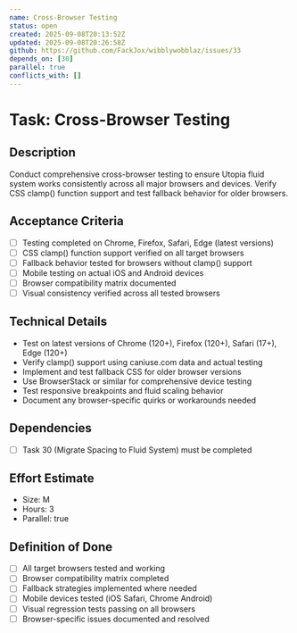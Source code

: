 ```yaml
---
name: Cross-Browser Testing
status: open
created: 2025-09-08T20:13:52Z
updated: 2025-09-08T20:26:58Z
github: https://github.com/FackJox/wibblywobblaz/issues/33
depends_on: [30]
parallel: true
conflicts_with: []
---
```


# Task: Cross-Browser Testing

## Description
Conduct comprehensive cross-browser testing to ensure Utopia fluid system works consistently across all major browsers and devices. Verify CSS clamp() function support and test fallback behavior for older browsers.

## Acceptance Criteria
- [ ] Testing completed on Chrome, Firefox, Safari, Edge (latest versions)
- [ ] CSS clamp() function support verified on all target browsers
- [ ] Fallback behavior tested for browsers without clamp() support
- [ ] Mobile testing on actual iOS and Android devices
- [ ] Browser compatibility matrix documented
- [ ] Visual consistency verified across all tested browsers

## Technical Details
- Test on latest versions of Chrome (120+), Firefox (120+), Safari (17+), Edge (120+)
- Verify clamp() support using caniuse.com data and actual testing
- Implement and test fallback CSS for older browser versions
- Use BrowserStack or similar for comprehensive device testing
- Test responsive breakpoints and fluid scaling behavior
- Document any browser-specific quirks or workarounds needed

## Dependencies
- [ ] Task 30 (Migrate Spacing to Fluid System) must be completed

## Effort Estimate
- Size: M
- Hours: 3
- Parallel: true

## Definition of Done
- [ ] All target browsers tested and working
- [ ] Browser compatibility matrix completed
- [ ] Fallback strategies implemented where needed
- [ ] Mobile devices tested (iOS Safari, Chrome Android)
- [ ] Visual regression tests passing on all browsers
- [ ] Browser-specific issues documented and resolved
